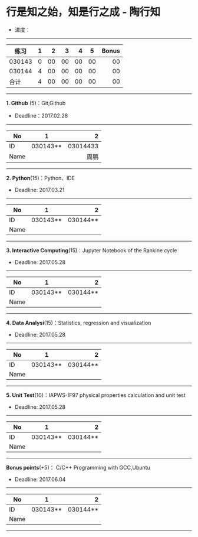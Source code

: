 
#  行是知之始，知是行之成  - 陶行知 

* 进度：

-----
|   练习    |     1    |    2    |  3     |   4     |   5    |  Bonus    |
| ---------|:------:| ------:|------:|------:|------|----:|
| 030143 |   0   |  00    |   00   |  00   | 00   |00   |
| 030144 |   4   |  00    |   00   |  00   | 00   |00   |
|  合计    |   4  |  00    |  00    |  00   | 00   |00   |
---------


**1. Github** (5)：Git,Github

* Deadline：2017.02.28

-----
| No  |1          |    2 |
| ------|:--------:| -----------:|
| ID  | 030143**  |  03014433   |
| Name  |           |     周鹏        |
---------

**2. Python**(15)：Python、IDE

* Deadline: 2017.03.21

-----
| No  |1          |    2 |
| ------|:--------:| -----------:|
| ID  | 030143**  |  030144**   |
| Name |           |             |
---------

**3. Interactive Computing**(15)：Jupyter Notebook of the Rankine cycle  

* Deadline: 2017.05.28

-----
| No  |1          |    2 |
| ------|:--------:| -----------:|
| ID  | 030143**  |  030144**   |
| Name|           |             |
---------

**4. Data Analysi**(15)：Statistics, regression and visualization

* Deadline: 2017.05.28

-----
| No  |1          |    2 |
| ------|:--------:| -----------:|
| ID  | 030143**  |  030144**   |
| Name  |           |             |
---------

**5. Unit Test**(10)：IAPWS-IF97 physical properties calculation and unit test  

* Deadline: 2017.05.28

-----
| No  |1          |    2 |
| ------|:--------:| -----------:|
| ID  | 030143**  |  030144**   |
| Name  |           |             |
---------

**Bonus points**(+5)： C/C++ Programming with GCC,Ubuntu  

* Deadline: 2017.06.04

-----
| No  |1          |    2 |
| ------|:--------:| -----------:|
| ID  | 030143**  |  030144**   |
| Name |           |             |
---------
